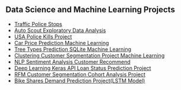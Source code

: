 Data Science and Machine Learning Projects
---
- [Traffic Police Stops](https://github.com/ahmedclk/Portfolio/tree/main/01_TrafficPoliceStops)
- [Auto Scout Exploratory Data Analysis](https://github.com/ahmedclk/Portfolio/tree/main/02_AutoScout_Exploratory_Data_Analysis)
- [USA Police Kills Project](https://github.com/ahmedclk/Portfolio/tree/main/03_USAPoliceKillsProject)
- [Car Price Prediction Machine Learning](https://github.com/ahmedclk/Portfolio/tree/main/04_Car_Price_Prediction_Machine_Learning)
- [Tree Types Prediction SQLite Machine Learning](https://github.com/ahmedclk/Portfolio/tree/main/05_Tree_Types_Prediction_SQLite_Machine_Learning)
- [Clustering Customer Segmentation Project Machine Learning](https://github.com/ahmedclk/Portfolio/tree/main/06_Clustering_CustomerSegmentation_Project_Machine_Learning)
- [NLP Sentiment Analysis Customer Recommend](https://github.com/ahmedclk/Portfolio/tree/main/07_NLP_Sentiment_Analysis_Customer_Recommend)
- [Deep Learning Keras API Loan Status Prediction Project](https://github.com/ahmedclk/Portfolio/tree/main/08_Deep%20Learning_KerasAPI_Loan_Status_Prediction_Project)
- [RFM Customer Segmentation Cohort Analysis Project](https://github.com/ahmedclk/Portfolio/tree/main/09_RFM_Customer_Segmentation_Cohort_Analysis_Project)
- [Bike Shares Demand Prediction Project(LSTM Model)](https://github.com/ahmedclk/Portfolio/tree/main/10_Bike_Shares_Demand%20Prediction%20Project(LSTM%20Model))